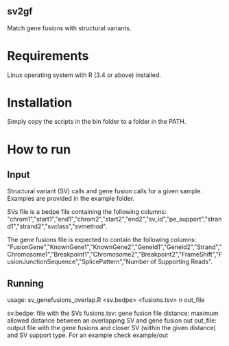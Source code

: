 #
## sv2gf

Match gene fusions with structural variants.

# Requirements

Linux operating system with R (3.4 or above) installed.

# Installation

Simply copy the scripts in the bin folder to a folder in the PATH.

# How to run

## Input

Structural variant (SV) calls and gene fusion calls for a given sample. Examples are provided in the example folder.

SVs file is a bedpe file containing the following columns: "chrom1","start1","end1","chrom2","start2","end2","sv_id","pe_support","strand1","strand2","svclass","svmethod".

The gene fusions file is expected to contain the following columns: "FusionGene","KnownGene1","KnownGene2","GeneId1","GeneId2","Strand","Chromosome1","Breakpoint1","Chromosome2","Breakpoint2","FrameShift","FusionJunctionSequence","SplicePattern","Number of Supporting Reads".

## Running

usage: sv_genefusions_overlap.R <sv.bedpe> <fusions.tsv> <distance in bp>  n out_file

sv.bedpe: file with the SVs
fusions.tsv: gene fusion file
distance: maximum allowed distance between an overlapping SV and gene fusion
out
out_file: output file with the gene fusions and closer SV (within the given distance) and SV support type. For an example check example/out

